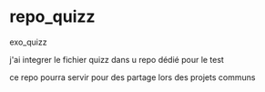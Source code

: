 # repo_quizz
exo_quizz

j'ai integrer le fichier quizz dans u repo dédié pour le test 

ce repo pourra servir pour des partage lors des projets communs